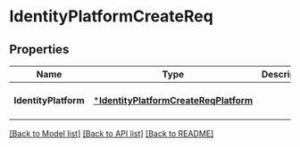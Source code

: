 # IdentityPlatformCreateReq

## Properties
Name | Type | Description | Notes
------------ | ------------- | ------------- | -------------
**IdentityPlatform** | [***IdentityPlatformCreateReqPlatform**](IdentityPlatformCreateReq_Platform.md) |  | [optional] [default to null]

[[Back to Model list]](../README.md#documentation-for-models) [[Back to API list]](../README.md#documentation-for-api-endpoints) [[Back to README]](../README.md)


